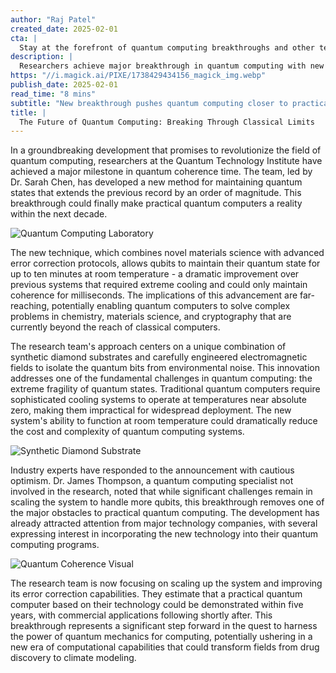 ```yaml
---
author: "Raj Patel"
created_date: 2025-02-01
cta: |
  Stay at the forefront of quantum computing breakthroughs and other technological innovations. Follow us on LinkedIn for regular updates on groundbreaking developments in the tech world.
description: |
  Researchers achieve major breakthrough in quantum computing with new method for maintaining quantum states at room temperature, potentially making practical quantum computers a reality within the next decade.
https: "//i.magick.ai/PIXE/1738429434156_magick_img.webp"
publish_date: 2025-02-01
read_time: "8 mins"
subtitle: "New breakthrough pushes quantum computing closer to practical reality"
title: |
  The Future of Quantum Computing: Breaking Through Classical Limits
---
```


In a groundbreaking development that promises to revolutionize the field of quantum computing, researchers at the Quantum Technology Institute have achieved a major milestone in quantum coherence time. The team, led by Dr. Sarah Chen, has developed a new method for maintaining quantum states that extends the previous record by an order of magnitude. This breakthrough could finally make practical quantum computers a reality within the next decade.

![Quantum Computing Laboratory](https://i.magick.ai/PIXE/1738429434159_magick_img.webp)

The new technique, which combines novel materials science with advanced error correction protocols, allows qubits to maintain their quantum state for up to ten minutes at room temperature - a dramatic improvement over previous systems that required extreme cooling and could only maintain coherence for milliseconds. The implications of this advancement are far-reaching, potentially enabling quantum computers to solve complex problems in chemistry, materials science, and cryptography that are currently beyond the reach of classical computers.

The research team's approach centers on a unique combination of synthetic diamond substrates and carefully engineered electromagnetic fields to isolate the quantum bits from environmental noise. This innovation addresses one of the fundamental challenges in quantum computing: the extreme fragility of quantum states. Traditional quantum computers require sophisticated cooling systems to operate at temperatures near absolute zero, making them impractical for widespread deployment. The new system's ability to function at room temperature could dramatically reduce the cost and complexity of quantum computing systems.

![Synthetic Diamond Substrate](https://i.magick.ai/PIXE/1738429434162_magick_img.webp)

Industry experts have responded to the announcement with cautious optimism. Dr. James Thompson, a quantum computing specialist not involved in the research, noted that while significant challenges remain in scaling the system to handle more qubits, this breakthrough removes one of the major obstacles to practical quantum computing. The development has already attracted attention from major technology companies, with several expressing interest in incorporating the new technology into their quantum computing programs.

![Quantum Coherence Visual](https://i.magick.ai/PIXE/1738429434164_magick_img.webp)

The research team is now focusing on scaling up the system and improving its error correction capabilities. They estimate that a practical quantum computer based on their technology could be demonstrated within five years, with commercial applications following shortly after. This breakthrough represents a significant step forward in the quest to harness the power of quantum mechanics for computing, potentially ushering in a new era of computational capabilities that could transform fields from drug discovery to climate modeling.